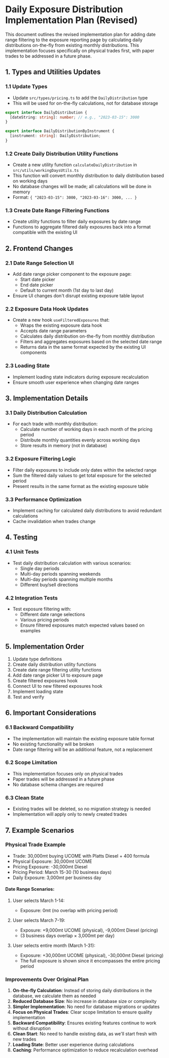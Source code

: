 
# Daily Exposure Distribution Implementation Plan (Revised)

This document outlines the revised implementation plan for adding date range filtering to the exposure reporting page by calculating daily distributions on-the-fly from existing monthly distributions. This implementation focuses specifically on physical trades first, with paper trades to be addressed in a future phase.

## 1. Types and Utilities Updates

### 1.1 Update Types
- Update `src/types/pricing.ts` to add the `DailyDistribution` type
- This will be used for on-the-fly calculations, not for database storage

```typescript
export interface DailyDistribution {
  [dateString: string]: number; // e.g., "2023-03-15": 3000
}

export interface DailyDistributionByInstrument {
  [instrument: string]: DailyDistribution;
}
```

### 1.2 Create Daily Distribution Utility Functions
- Create a new utility function `calculateDailyDistribution` in `src/utils/workingDaysUtils.ts`
- This function will convert monthly distribution to daily distribution based on working days
- No database changes will be made; all calculations will be done in memory
- Format: `{ "2023-03-15": 3000, "2023-03-16": 3000, ... }`

### 1.3 Create Date Range Filtering Functions
- Create utility functions to filter daily exposures by date range
- Functions to aggregate filtered daily exposures back into a format compatible with the existing UI

## 2. Frontend Changes

### 2.1 Date Range Selection UI
- Add date range picker component to the exposure page:
  - Start date picker
  - End date picker
  - Default to current month (1st day to last day)
- Ensure UI changes don't disrupt existing exposure table layout

### 2.2 Exposure Data Hook Updates
- Create a new hook `useFilteredExposures` that:
  - Wraps the existing exposure data hook
  - Accepts date range parameters
  - Calculates daily distribution on-the-fly from monthly distribution
  - Filters and aggregates exposures based on the selected date range
  - Returns data in the same format expected by the existing UI components

### 2.3 Loading State
- Implement loading state indicators during exposure recalculation
- Ensure smooth user experience when changing date ranges

## 3. Implementation Details

### 3.1 Daily Distribution Calculation
- For each trade with monthly distribution:
  - Calculate number of working days in each month of the pricing period
  - Distribute monthly quantities evenly across working days
  - Store results in memory (not in database)

### 3.2 Exposure Filtering Logic
- Filter daily exposures to include only dates within the selected range
- Sum the filtered daily values to get total exposure for the selected period
- Present results in the same format as the existing exposure table

### 3.3 Performance Optimization
- Implement caching for calculated daily distributions to avoid redundant calculations
- Cache invalidation when trades change

## 4. Testing

### 4.1 Unit Tests
- Test daily distribution calculation with various scenarios:
  - Single day periods
  - Multi-day periods spanning weekends
  - Multi-day periods spanning multiple months
  - Different buy/sell directions

### 4.2 Integration Tests
- Test exposure filtering with:
  - Different date range selections
  - Various pricing periods
  - Ensure filtered exposures match expected values based on examples

## 5. Implementation Order

1. Update type definitions
2. Create daily distribution utility functions
3. Create date range filtering utility functions
4. Add date range picker UI to exposure page
5. Create filtered exposures hook
6. Connect UI to new filtered exposures hook
7. Implement loading state
8. Test and verify

## 6. Important Considerations

### 6.1 Backward Compatibility
- The implementation will maintain the existing exposure table format
- No existing functionality will be broken
- Date range filtering will be an additional feature, not a replacement

### 6.2 Scope Limitation
- This implementation focuses only on physical trades
- Paper trades will be addressed in a future phase
- No database schema changes are required

### 6.3 Clean State
- Existing trades will be deleted, so no migration strategy is needed
- Implementation will apply only to newly created trades

## 7. Example Scenarios

### Physical Trade Example
- Trade: 30,000mt buying UCOME with Platts Diesel + 400 formula
- Physical Exposure: 30,000mt UCOME
- Pricing Exposure: -30,000mt Diesel
- Pricing Period: March 15-30 (10 business days)
- Daily Exposure: 3,000mt per business day

#### Date Range Scenarios:
1. User selects March 1-14:
   - Exposure: 0mt (no overlap with pricing period)
   
2. User selects March 7-19:
   - Exposure: +9,000mt UCOME (physical), -9,000mt Diesel (pricing)
   - (3 business days overlap × 3,000mt per day)

3. User selects entire month (March 1-31):
   - Exposure: +30,000mt UCOME (physical), -30,000mt Diesel (pricing)
   - The full exposure is shown since it encompasses the entire pricing period

### Improvements Over Original Plan

1. **On-the-fly Calculation**: Instead of storing daily distributions in the database, we calculate them as needed
2. **Reduced Database Size**: No increase in database size or complexity
3. **Simpler Implementation**: No need for database migrations or updates
4. **Focus on Physical Trades**: Clear scope limitation to ensure quality implementation
5. **Backward Compatibility**: Ensures existing features continue to work without disruption
6. **Clean Start**: No need to handle existing data, as we'll start fresh with new trades
7. **Loading State**: Better user experience during calculations
8. **Caching**: Performance optimization to reduce recalculation overhead
